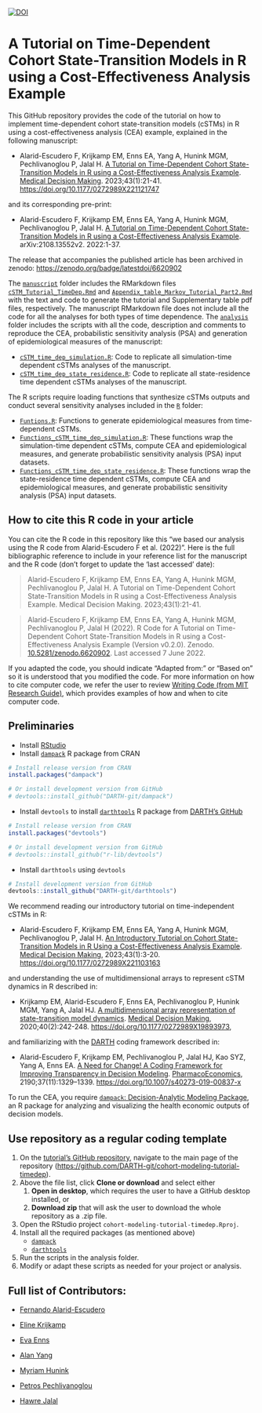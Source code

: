 
<!-- README.md is generated from README.Rmd. Please edit that file -->

[![DOI](https://zenodo.org/badge/DOI/10.5281/zenodo.6620902.svg)](https://doi.org/10.5281/zenodo.6620902)

# A Tutorial on Time-Dependent Cohort State-Transition Models in R using a Cost-Effectiveness Analysis Example

This GitHub repository provides the code of the tutorial on how to
implement time-dependent cohort state-transition models (cSTMs) in R
using a cost-effectiveness analysis (CEA) example, explained in the
following manuscript:

- Alarid-Escudero F, Krijkamp EM, Enns EA, Yang A, Hunink MGM,
  Pechlivanoglou P, Jalal H. [A Tutorial on Time-Dependent Cohort
  State-Transition Models in R using a Cost-Effectiveness Analysis
  Example](https://journals.sagepub.com/doi/full/10.1177/0272989X221121747).
  [Medical Decision Making](https://journals.sagepub.com/home/mdm).
  2023;43(1):21-41. <https://doi.org/10.1177/0272989X221121747>

and its corresponding pre-print:

- Alarid-Escudero F, Krijkamp EM, Enns EA, Yang A, Hunink MGM,
  Pechlivanoglou P, Jalal H. [A Tutorial on Time-Dependent Cohort
  State-Transition Models in R using a Cost-Effectiveness Analysis
  Example](https://arxiv.org/abs/2108.13552). arXiv:2108.13552v2.
  2022:1-37.

The release that accompanies the published article has been archived in
zenodo: <https://zenodo.org/badge/latestdoi/6620902>

The
[`manuscript`](https://github.com/DARTH-git/cohort-modeling-tutorial-timedep/tree/main/manuscript)
folder includes the RMarkdown files
[`cSTM_Tutorial_TimeDep.Rmd`](https://github.com/DARTH-git/cohort-modeling-tutorial-timedep/blob/main/manuscript/cSTM_Tutorial_TimeDep.Rmd)
and
[`Appendix_table_Markov_Tutorial_Part2.Rmd`](https://github.com/DARTH-git/cohort-modeling-tutorial-timedep/blob/main/manuscript/Appendix_table_Markov_Tutorial_Part2.Rmd)
with the text and code to generate the tutorial and Supplementary table
pdf files, respectively. The manuscript RMarkdown file does not include
all the code for all the analyses for both types of time dependence. The
[`analysis`](https://github.com/DARTH-git/cohort-modeling-tutorial-timedep/tree/main/analysis)
folder includes the scripts with all the code, description and comments
to reproduce the CEA, probabilistic sensitivity analysis (PSA) and
generation of epidemiological measures of the manuscript:

- [`cSTM_time_dep_simulation.R`](https://github.com/DARTH-git/cohort-modeling-tutorial-timedep/blob/main/analysis/cSTM_time_dep_simulation.R):
  Code to replicate all simulation-time dependent cSTMs analyses of the
  manuscript.
- [`cSTM_time_dep_state_residence.R`](https://github.com/DARTH-git/cohort-modeling-tutorial-timedep/blob/main/analysis/cSTM_time_dep_state_residence.R):
  Code to replicate all state-residence time dependent cSTMs analyses of
  the manuscript.

The R scripts require loading functions that synthesize cSTMs outputs
and conduct several sensitivity analyses included in the
[`R`](https://github.com/DARTH-git/cohort-modeling-tutorial-timedep/tree/main/R)
folder:

- [`Funtions.R`](https://github.com/DARTH-git/cohort-modeling-tutorial-timedep/blob/main/R/Functions.R):
  Functions to generate epidemiological measures from time-dependent
  cSTMs.
- [`Functions_cSTM_time_dep_simulation.R`](https://github.com/DARTH-git/cohort-modeling-tutorial-timedep/blob/main/R/Functions_cSTM_time_dep_simulation.R):
  These functions wrap the simulation-time dependent cSTMs, compute CEA
  and epidemiological measures, and generate probabilistic sensitivity
  analysis (PSA) input datasets.
- [`Functions_cSTM_time_dep_state_residence.R`](https://github.com/DARTH-git/cohort-modeling-tutorial-timedep/blob/main/R/Functions_cSTM_time_dep_state_residence.R):
  These functions wrap the state-residence time dependent cSTMs, compute
  CEA and epidemiological measures, and generate probabilistic
  sensitivity analysis (PSA) input datasets.

## How to cite this R code in your article

You can cite the R code in this repository like this “we based our
analysis using the R code from Alarid-Escudero F et al. (2022)”. Here is
the full bibliographic reference to include in your reference list for
the manuscript and the R code (don’t forget to update the ‘last
accessed’ date):

> Alarid-Escudero F, Krijkamp EM, Enns EA, Yang A, Hunink MGM,
> Pechlivanoglou P, Jalal H. A Tutorial on Time-Dependent Cohort
> State-Transition Models in R using a Cost-Effectiveness Analysis
> Example. Medical Decision Making. 2023;43(1):21-41.

> Alarid-Escudero F, Krijkamp EM, Enns EA, Yang A, Hunink MGM,
> Pechlivanoglou P, Jalal H (2022). R Code for A Tutorial on
> Time-Dependent Cohort State-Transition Models in R using a
> Cost-Effectiveness Analysis Example (Version v0.2.0). Zenodo.
> [10.5281/zenodo.6620902](https://www.doi.org/10.5281/zenodo.6620902).
> Last accessed 7 June 2022.

If you adapted the code, you should indicate “Adapted from:” or “Based
on” so it is understood that you modified the code. For more information
on how to cite computer code, we refer the user to review [Writing Code
(from MIT Research
Guide)](https://integrity.mit.edu/handbook/writing-code), which provides
examples of how and when to cite computer code.

## Preliminaries

- Install [RStudio](https://www.rstudio.com/products/rstudio/download/)
- Install
  [`dampack`](https://cran.r-project.org/web/packages/dampack/index.html)
  R package from CRAN

``` r
# Install release version from CRAN
install.packages("dampack")

# Or install development version from GitHub
# devtools::install_github("DARTH-git/dampack")
```

- Install `devtools` to install
  [`darthtools`](https://github.com/DARTH-git/darthtools) R package from
  [DARTH’s GitHub](https://github.com/DARTH-git)

``` r
# Install release version from CRAN
install.packages("devtools")

# Or install development version from GitHub
# devtools::install_github("r-lib/devtools")
```

- Install `darthtools` using `devtools`

``` r
# Install development version from GitHub
devtools::install_github("DARTH-git/darthtools")
```

We recommend reading our introductory tutorial on time-independent cSTMs
in R:

- Alarid-Escudero F, Krijkamp EM, Enns EA, Yang A, Hunink MGM,
  Pechlivanoglou P, Jalal H. [An Introductory Tutorial on Cohort
  State-Transition Models in R Using a Cost-Effectiveness Analysis
  Example](https://journals.sagepub.com/doi/full/10.1177/0272989X221103163).
  [Medical Decision Making](https://journals.sagepub.com/home/mdm),
  2023;43(1):3-20. <https://doi.org/10.1177/0272989X221103163>

and understanding the use of multidimensional arrays to represent cSTM
dynamics in R described in:

- Krijkamp EM, Alarid-Escudero F, Enns EA, Pechlivanoglou P, Hunink MGM,
  Yang A, Jalal HJ. [A multidimensional array representation of
  state-transition model
  dynamics](https://journals.sagepub.com/doi/full/10.1177/0272989X19893973).
  [Medical Decision Making](https://journals.sagepub.com/home/mdm),
  2020;40(2):242-248. <https://doi.org/10.1177/0272989X19893973>,

and familiarizing with the [DARTH](http://darthworkgroup.com) coding
framework described in:

- Alarid-Escudero F, Krijkamp EM, Pechlivanoglou P, Jalal HJ, Kao SYZ,
  Yang A, Enns EA. [A Need for Change! A Coding Framework for Improving
  Transparency in Decision
  Modeling](https://link.springer.com/article/10.1007/s40273-019-00837-x).
  [PharmacoEconomics](https://www.springer.com/journal/40273),
  2190;37(11):1329–1339. <https://doi.org/10.1007/s40273-019-00837-x>

To run the CEA, you require [`dampack`: Decision-Analytic Modeling
Package](https://cran.r-project.org/web/packages/dampack/index.html), an
R package for analyzing and visualizing the health economic outputs of
decision models.

## Use repository as a regular coding template

1.  On the [tutorial’s GitHub
    repository](https://github.com/DARTH-git/cohort-modeling-tutorial-timedep),
    navigate to the main page of the repository
    (<https://github.com/DARTH-git/cohort-modeling-tutorial-timedep>).
2.  Above the file list, click **Clone or download** and select either
    1.  **Open in desktop**, which requires the user to have a GitHub
        desktop installed, or
    2.  **Download zip** that will ask the user to download the whole
        repository as a .zip file.
3.  Open the RStudio project `cohort-modeling-tutorial-timedep.Rproj`.
4.  Install all the required packages (as mentioned above)
    - [`dampack`](https://cran.r-project.org/web/packages/dampack/index.html)
    - [`darthtools`](https://github.com/DARTH-git/darthtools)
5.  Run the scripts in the analysis folder.
6.  Modify or adapt these scripts as needed for your project or
    analysis.

## Full list of Contributors:

- [Fernando Alarid-Escudero](https://github.com/feralaes)

- [Eline Krijkamp](https://github.com/krijkamp)

- [Eva Enns](https://github.com/evaenns)

- [Alan Yang](https://github.com/alanyang0924)

- [Myriam
  Hunink](http://www.erasmus-epidemiology.nl/people/profile.php?id=45)

- [Petros Pechlivanoglou](https://github.com/ppehli)

- [Hawre Jalal](https://github.com/hjalal)
